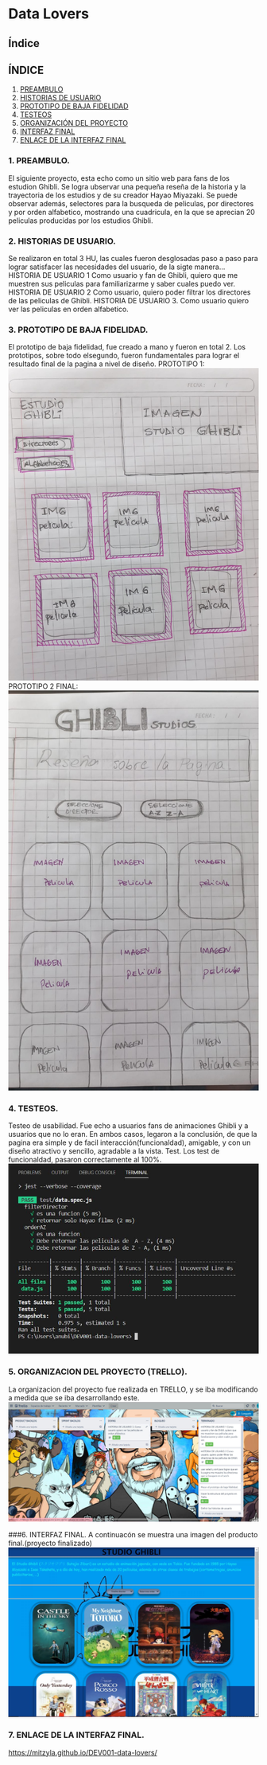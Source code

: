 # Data Lovers

## Índice

## ÍNDICE  

1. [PREAMBULO](#1-PREAMBULO)
2. [HISTORIAS DE USUARIO](#2-HISTORIAS-DE-USUARIO)
3. [PROTOTIPO DE BAJA FIDELIDAD](#3-PROTOTIPO-DE-BAJA-FIDELIDAD)
4. [TESTEOS](#4-TESTEOS)
5. [ORGANIZACIÓN DEL PROYECTO](#5-ORGANIZACION-DEL-PROYECTO)
6. [INTERFAZ FINAL](#6-INTERFAZ-FINAL)
7. [ENLACE DE LA INTERFAZ FINAL](#7-ENLACE-DE-LA-INTERFAZ-FINAL)


### 1. PREAMBULO.
 El siguiente proyecto, esta echo como un sitio web para fans de los estudion Ghibli. Se logra ubservar una 
pequeña reseña de la historia y la trayectoria de los estudios y de su creador Hayao Miyazaki.
     Se puede observar además, selectores para la busqueda de peliculas, por directores y por orden alfabetico, mostrando una
cuadricula, en la que se aprecian 20 peliculas producidas por los estudios Ghibli.

 ### 2. HISTORIAS DE USUARIO.
 Se realizaron en total 3 HU, las cuales fueron desglosadas paso a paso para lograr satisfacer las
necesidades del usuario, de la sigte manera...
  HISTORIA DE USUARIO 1 Como usuario y fan de Ghibli, quiero que me muestren sus peliculas para familiarizarme
 y saber cuales puedo ver.
  HISTORIA DE USUARIO 2 Como usuario, quiero poder filtrar los directores de las peliculas de Ghibli.
  HISTORIA DE USUARIO 3. Como usuario quiero ver las peliculas en orden alfabetico.
 
 ### 3. PROTOTIPO DE BAJA FIDELIDAD.
El prototipo de baja fidelidad, fue creado a mano y fueron en total 2. Los prototipos, sobre todo elsegundo, 
fueron fundamentales para lograr el resultado final de la pagina a nivel de diseño.
PROTOTIPO 1:
    ![IMG-prototipo-1-DATA LOVERS](https://github.com/MITZYLA/DEV001-data-lovers/blob/main/IMG-prototipo-1-DATA%20LOVERS.jpeg)
PROTOTIPO 2 FINAL:
    ![IMG-prototipo-2-DATALOVERS](https://github.com/MITZYLA/DEV001-data-lovers/blob/main/IMG-prototipo-2-DATALOVERS.jpeg)

### 4. TESTEOS.
 Testeo de usabilidad. Fue echo a usuarios fans de animaciones Ghibli y a usuarios que no lo eran.
 En ambos casos, legaron a la conclusión, de que la pagina era simple y de facil interacción(funcionaldad),
 amigable, y con un diseño atractivo y sencillo, agradable a la vista.
 Test. Los test de funcionaldad, pasaron correctamente al 100%.
   ![Captura.test100%](https://github.com/MITZYLA/DEV001-data-lovers/blob/main/Captura.test100%25.JPG)

 ### 5. ORGANIZACION DEL PROYECTO (TRELLO).
 La organizacion del proyecto fue realizada en TRELLO, y se iba modificando a medida que se iba desarrollando este.
    ![Captura.IMG.TRELLO](https://github.com/MITZYLA/DEV001-data-lovers/blob/main/Captura.IMG.TRELLO.JPG)

 ###6. INTERFAZ FINAL.
     A continuacón se muestra una imagen del producto final.(proyecto finalizado)
     ![Captura.IMG.interfazfinal](https://github.com/MITZYLA/DEV001-data-lovers/blob/main/Captura.IMG.interfazfinal.JPG)
     
          

 ### 7. ENLACE DE LA INTERFAZ FINAL. 

 https://mitzyla.github.io/DEV001-data-lovers/
 











